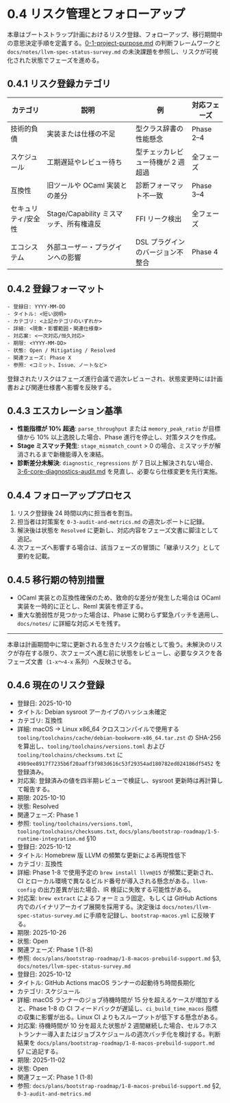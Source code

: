 # 0.4 リスク管理とフォローアップ

本章はブートストラップ計画におけるリスク登録、フォローアップ、移行期間中の意思決定手順を定義する。[0-1-project-purpose.md](../../spec/0-1-project-purpose.md) の判断フレームワークと `docs/notes/llvm-spec-status-survey.md` の未決課題を参照し、リスクが可視化された状態でフェーズを進める。

## 0.4.1 リスク登録カテゴリ
| カテゴリ | 説明 | 例 | 対応フェーズ |
|----------|------|----|-------------|
| 技術的負債 | 実装または仕様の不足 | 型クラス辞書の性能懸念 | Phase 2–4 |
| スケジュール | 工期遅延やレビュー待ち | 型チェッカレビュー待機が 2 週超過 | 全フェーズ |
| 互換性 | 旧ツールや OCaml 実装との差分 | 診断フォーマット不一致 | Phase 3–4 |
| セキュリティ/安全性 | Stage/Capability ミスマッチ、所有権違反 | FFI リーク検出 | 全フェーズ |
| エコシステム | 外部ユーザー・プラグインへの影響 | DSL プラグインのバージョン不整合 | Phase 4 |

## 0.4.2 登録フォーマット
```
- 登録日: YYYY-MM-DD
- タイトル: <短い説明>
- カテゴリ: <上記カテゴリのいずれか>
- 詳細: <現象・影響範囲・関連仕様章>
- 対応案: <一次対応/恒久対応>
- 期限: <YYYY-MM-DD>
- 状態: Open / Mitigating / Resolved
- 関連フェーズ: Phase X
- 参照: <コミット、Issue、ノートなど>
```
登録されたリスクはフェーズ進行会議で週次レビューされ、状態変更時には計画書および関連仕様書へ影響を反映する。

## 0.4.3 エスカレーション基準
- **性能指標が 10% 超過**: `parse_throughput` または `memory_peak_ratio` が目標値から 10% 以上逸脱した場合、Phase 進行を停止し、対策タスクを作成。
- **Stage ミスマッチ発生**: `stage_mismatch_count` > 0 の場合、ミスマッチが解消されるまで新機能導入を凍結。
- **診断差分未解決**: `diagnostic_regressions` が 7 日以上解決されない場合、[3-6-core-diagnostics-audit.md](../../spec/3-6-core-diagnostics-audit.md) を見直し、必要なら仕様変更を先行実施。

## 0.4.4 フォローアッププロセス
1. リスク登録後 24 時間以内に担当者を割当。
2. 担当者は対策案を `0-3-audit-and-metrics.md` の週次レポートに記録。
3. 解決後は状態を `Resolved` に更新し、対応内容をフェーズ文書に脚注として追記。
4. 次フェーズへ影響する場合は、該当フェーズの冒頭に「継承リスク」として要約を記載。

## 0.4.5 移行期の特別措置
- OCaml 実装との互換性確保のため、致命的な差分が発生した場合は OCaml 実装を一時的に正とし、Reml 実装を修正する。
- 重大な脆弱性が見つかった場合は、Phase に関わらず緊急パッチを適用し、`docs/notes/` に詳細な対応メモを残す。

---

本章は計画期間中に常に更新される生きたリスク台帳として扱う。未解決のリスクが存在する限り、次フェーズへ進む前に状態をレビューし、必要なタスクを各フェーズ文書（`1-x`〜`4-x` 系列）へ反映させる。

## 0.4.6 現在のリスク登録
- 登録日: 2025-10-10
- タイトル: Debian sysroot アーカイブのハッシュ未確定
- カテゴリ: 互換性
- 詳細: macOS → Linux x86_64 クロスコンパイルで使用する `tooling/toolchains/cache/debian-bookworm-x86_64.tar.zst` の SHA-256 を算出し、`tooling/toolchains/versions.toml` および `tooling/toolchains/checksums.txt` に `49b9ee8917f7235b6f20aaff3f983d616c53f29354ad180782ed024186df5452` を登録済み。
- 対応案: 登録済みの値を四半期レビューで検証し、sysroot 更新時は再計算して報告する。
- 期限: 2025-10-10
- 状態: Resolved
- 関連フェーズ: Phase 1
- 参照: `tooling/toolchains/versions.toml`, `tooling/toolchains/checksums.txt`, `docs/plans/bootstrap-roadmap/1-5-runtime-integration.md` §10
- 登録日: 2025-10-12
- タイトル: Homebrew 版 LLVM の頻繁な更新による再現性低下
- カテゴリ: 互換性
- 詳細: Phase 1-8 で使用予定の `brew install llvm@15` が頻繁に更新され、CI とローカル環境で異なるビルド番号が導入される懸念がある。`llvm-config` の出力差異が出た場合、IR 検証に失敗する可能性がある。
- 対応案: `brew extract` によるフォーミュラ固定、もしくは GitHub Actions 内でのバイナリアーカイブ展開を採用する。決定後は `docs/notes/llvm-spec-status-survey.md` に手順を記録し、`bootstrap-macos.yml` に反映する。
- 期限: 2025-10-26
- 状態: Open
- 関連フェーズ: Phase 1 (1-8)
- 参照: `docs/plans/bootstrap-roadmap/1-8-macos-prebuild-support.md` §3, `docs/notes/llvm-spec-status-survey.md`
- 登録日: 2025-10-12
- タイトル: GitHub Actions macOS ランナーの起動待ち時間長期化
- カテゴリ: スケジュール
- 詳細: macOS ランナーのジョブ待機時間が 15 分を超えるケースが増加すると、Phase 1-8 の CI フィードバックが遅延し、`ci_build_time_macos` 指標の収集に影響が出る。Linux CI よりもスループットが低下する懸念がある。
- 対応案: 待機時間が 10 分を超えた状態が 2 週間継続した場合、セルフホストランナー導入またはジョブスケジュールの週次バッチ化を検討する。判断結果を `docs/plans/bootstrap-roadmap/1-8-macos-prebuild-support.md` §7 に追記する。
- 期限: 2025-11-02
- 状態: Open
- 関連フェーズ: Phase 1 (1-8)
- 参照: `docs/plans/bootstrap-roadmap/1-8-macos-prebuild-support.md` §2, `0-3-audit-and-metrics.md`

